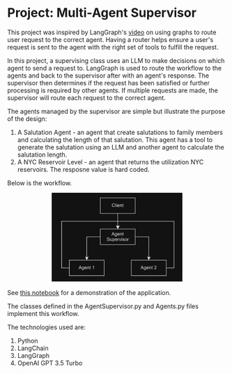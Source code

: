 # Project: Multi-Agent Supervisor

This project was inspired by LangGraph's [video](https://www.youtube.com/watch?v=hvAPnpSfSGo) on using graphs to route user request to the correct agent. Having a router helps ensure a user's request is sent to the agent with the right set of tools to fulfill the request. 

In this project, a supervising class uses an LLM to make decisions on which agent to send a request to. LangGraph is used to route the workflow to the agents and back to the supervisor after with an agent's response. The supervisor then determines if the request has been satisfied or further processing is required by other agents. If multiple requests are made, the supervisor will route each request to the correct agent. 

The agents managed by the supervisor are simple but illustrate the purpose of the design:

1. A Salutation Agent - an agent that create salutations to family members and calculating the length of that salutation. This agent has a tool to generate the salutation using an LLM and another agent to calculate the salutation length.
2. A NYC Reservoir Level - an agent that returns the utilization NYC reservoirs.  The resposne value is hard coded.

Below is the workflow.

<p align="center">
  <img src="./assets/img/flow.png" width="300" />
</p>

See [this notebook](https://github.com/efarish/portfolio/blob/main/llm/agents/ClientNotebook.ipynb) for a demonstration of the application.

The classes defined in the AgentSupervisor.py and Agents.py files implement this workflow. 

The technologies used are:

1. Python
2. LangChain
3. LangGraph
4. OpenAI GPT 3.5 Turbo











